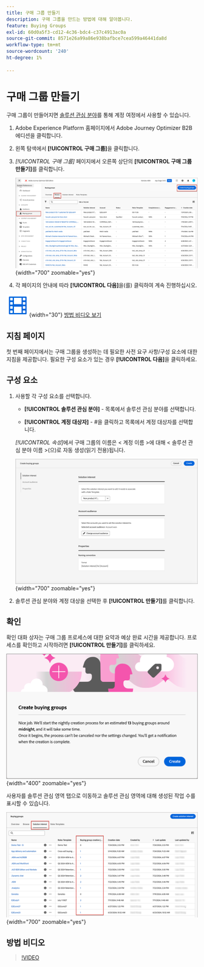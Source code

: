 ```yaml
---
title: 구매 그룹 만들기
description: 구매 그룹을 만드는 방법에 대해 알아봅니다.
feature: Buying Groups
exl-id: 60d0a5f3-cd12-4c36-bdc4-c37c4913ac0a
source-git-commit: 8571e26a99a86e938bafbce7cea599a46441da8d
workflow-type: tm+mt
source-wordcount: '240'
ht-degree: 1%

---
```



# 구매 그룹 만들기

구매 그룹이 만들어지면 [솔루션 관심 분야](./solution-interests.md)를 통해 계정 여정에서 사용할 수 있습니다.

1. Adobe Experience Platform 홈페이지에서 Adobe Journey Optimizer B2B 에디션을 클릭합니다.

1. 왼쪽 탐색에서 **[!UICONTROL 구매 그룹]**&#x200B;을 클릭합니다.

1. _[!UICONTROL 구매 그룹]_ 페이지에서 오른쪽 상단의 **[!UICONTROL 구매 그룹 만들기]**&#x200B;를 클릭합니다.

   ![구매 그룹 만들기를 클릭합니다](./assets/buying-groups-create.png){width="700" zoomable="yes"}

1. 각 페이지의 안내에 따라 **[!UICONTROL 다음]**&#x200B;을(를) 클릭하여 계속 진행하십시오.

![비디오](../../assets/do-not-localize/icon-video.svg){width="30"} [방법 비디오 보기](#how-to-video)

## 지침 페이지

첫 번째 페이지에서는 구매 그룹을 생성하는 데 필요한 사전 요구 사항/구성 요소에 대한 지침을 제공합니다. 필요한 구성 요소가 있는 경우 **[!UICONTROL 다음]**&#x200B;을 클릭하세요.

## 구성 요소

1. 사용할 각 구성 요소를 선택합니다.

   * **[!UICONTROL 솔루션 관심 분야]** - 목록에서 솔루션 관심 분야를 선택합니다.

   * **[!UICONTROL 계정 대상자]** - #을 클릭하고 목록에서 계정 대상자를 선택합니다.

   _[!UICONTROL 속성]_&#x200B;에서 구매 그룹의 이름은 &lt; 계정 이름 >에 대해 &lt; 솔루션 관심 분야 이름 >(으)로 자동 생성(읽기 전용)됩니다.

   ![구매 그룹 만들기를 클릭합니다](./assets/buying-groups-create-components.png){width="700" zoomable="yes"}

1. 솔루션 관심 분야와 계정 대상을 선택한 후 **[!UICONTROL 만들기]**&#x200B;를 클릭합니다.

## 확인

확인 대화 상자는 구매 그룹 프로세스에 대한 요약과 예상 완료 시간을 제공합니다. 프로세스를 확인하고 시작하려면 **[!UICONTROL 만들기]**&#x200B;를 클릭하세요.

![구매 그룹 만들기 확인 대화 상자](./assets/buying-groups-create-confirm.png){width="400" zoomable="yes"}

사용자를 솔루션 관심 영역 탭으로 이동하고 솔루션 관심 영역에 대해 생성된 작업 수를 표시할 수 있습니다.

![구매 그룹 만들기를 클릭합니다](./assets/solution-interest-buying-group-jobs.png){width="700" zoomable="yes"}

<!-- Other buying group activities:

Member of buying group.
Assign a member of the buying group.
Remove a member of the buying group. -->

## 방법 비디오

>[!VIDEO](https://video.tv.adobe.com/v/3433081/?learn=on)
